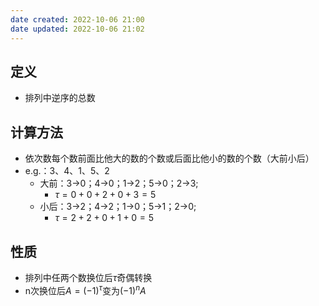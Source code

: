 ```yaml
---
date created: 2022-10-06 21:00
date updated: 2022-10-06 21:02
---
```


## 定义

- 排列中逆序的总数

## 计算方法

- 依次数每个数前面比他大的数的个数或后面比他小的数的个数（大前小后）
- e.g.：3、4、1、5、2
	- 大前：3->0；4->0；1->2；5->0；2->3;
		- $\tau=0+0+2+0+3=5$
	- 小后：3->2；4->2；1->0；5->1；2->0;
		- $\tau=2+2+0+1+0=5$

## 性质

- 排列中任两个数换位后$\tau$奇偶转换
- n次换位后$A=(-1)^\tau$变为$(-1)^nA$
